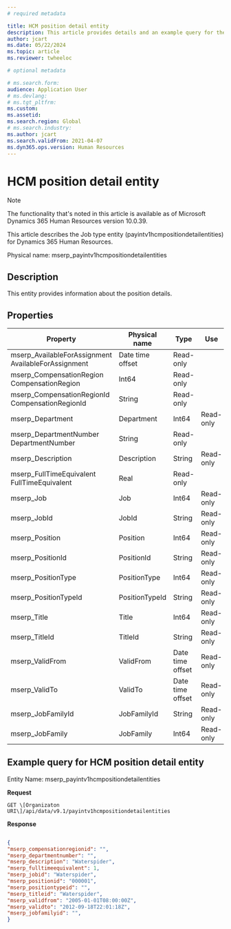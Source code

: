 ```yaml
---
# required metadata

title: HCM position detail entity
description: This article provides details and an example query for the HCM position detail entity in Microsoft Dynamics 365 Human Resources.
author: jcart
ms.date: 05/22/2024
ms.topic: article
ms.reviewer: twheeloc

# optional metadata

# ms.search.form: 
audience: Application User
# ms.devlang: 
# ms.tgt_pltfrm: 
ms.custom: 
ms.assetid: 
ms.search.region: Global
# ms.search.industry: 
ms.author: jcart
ms.search.validFrom: 2021-04-07
ms.dyn365.ops.version: Human Resources
---
```


# HCM position detail entity

> [!NOTE]
> The functionality that's noted in this article is available as of Microsoft Dynamics 365 Human Resources version 10.0.39.

This article describes the Job type entity (payintv1hcmpositiondetailentities) for Dynamics 365 Human Resources.

Physical name: mserp_payintv1hcmpositiondetailentities

## Description

This entity provides information about the position details.

## Properties

| Property | Physical name | Type | Use |
|---|---|---|---|
| mserp_AvailableForAssignment AvailableForAssignment|Date time offset | Read-only |
| mserp_CompensationRegion CompensationRegion|Int64 | Read-only |
| mserp_CompensationRegionId CompensationRegionId|String | Read-only |
| mserp_Department|Department|Int64 | Read-only |
| mserp_DepartmentNumber DepartmentNumber|String | Read-only |
| mserp_Description|Description|String | Read-only |
| mserp_FullTimeEquivalent FullTimeEquivalent|Real | Read-only |
| mserp_Job|Job|Int64 | Read-only |
| mserp_JobId|JobId|String | Read-only |
| mserp_Position|Position|Int64 | Read-only |
| mserp_PositionId|PositionId|String | Read-only |
| mserp_PositionType|PositionType|Int64 | Read-only |
| mserp_PositionTypeId|PositionTypeId|String | Read-only |
| mserp_Title|Title|Int64 | Read-only |
| mserp_TitleId|TitleId|String | Read-only |
| mserp_ValidFrom|ValidFrom|Date time offset | Read-only |
| mserp_ValidTo|ValidTo|Date time offset | Read-only |
| mserp_JobFamilyId|JobFamilyId|String | Read-only |
| mserp_JobFamily|JobFamily|Int64 | Read-only |

## Example query for HCM position detail entity

Entity Name: mserp_payintv1hcmpositiondetailentities

**Request**

```HTTP
GET \[Organizaton URI\]/api/data/v9.1/payintv1hcmpositiondetailentities
```

**Response**

```JSON

{
"mserp_compensationregionid": "",
"mserp_departmentnumber": "",
"mserp_description": "Waterspider",
"mserp_fulltimeequivalent": 1,
"mserp_jobid": "Waterspider",
"mserp_positionid": "000001",
"mserp_positiontypeid": "",
"mserp_titleid": "Waterspider",
"mserp_validfrom": "2005-01-01T08:00:00Z",
"mserp_validto": "2012-09-18T22:01:18Z",
"mserp_jobfamilyid": "",
}
```
